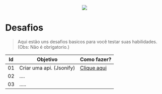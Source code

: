 <p align="center">
  <img src="https://encrypted-tbn0.gstatic.com/images?q=tbn%3AANd9GcTVGrRyh-Q55ckT98qshfXU3Fmh7-F_HD7WBSetZkwgqQKU7RW2&usqp=CAU">
</p>

# Desafios
> Aqui estão uns desafios basicos para você testar suas habilidades. (Obs: Não é obrigatorio.)

| Id  | Objetivo  | Como fazer?  |
|---|---|---|
| 01  | Criar uma api. (Jsonify)  | [Clique aqui](https://github.com/freazesss/flask4noobs/blob/master/src/Conteudo/Start.md#APIs-com-JSON)  |
| 02  | ....  |    |
| 03  | .....  |   |
